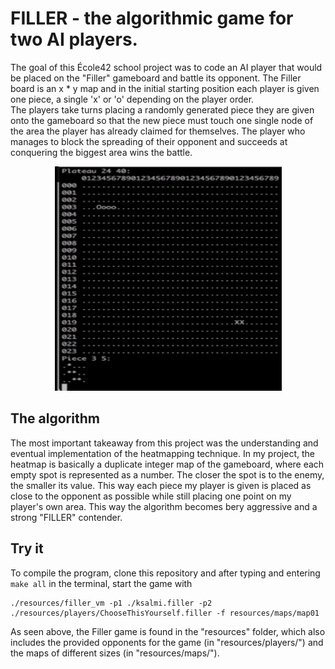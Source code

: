 # FILLER - the algorithmic game for two AI players.

The goal of this École42 school project was to code an AI player that would be placed on the "Filler" gameboard and battle its opponent. The Filler board is an x * y map and in the initial starting position each player is given one piece, a single 'x' or 'o' depending on the player order.  
The players take turns placing a randomly generated piece they are given onto the gameboard so that the new piece must touch one single node of the area the player has already claimed for themselves. The player who manages to block the spreading of their opponent and succeeds at conquering the biggest area wins the battle.  
  
<p align="center">
    <img src="/resources/ezgif.com-crop.gif" alt="filler gif" width="363px" height="359px"/>
</p>
  
## The algorithm

The most important takeaway from this project was the understanding and eventual implementation of the heatmapping technique. In my project, the heatmap is basically a duplicate integer map of the gameboard, where each empty spot is represented as a number. The closer the spot is to the enemy, the smaller its value. This way each piece my player is given is placed as close to the opponent as possible while still placing one point on my player's own area.
This way the algorithm becomes bery aggressive and a strong "FILLER" contender.

## Try it

To compile the program, clone this repository and after typing and entering `make all` in the terminal, start the game with 
```
./resources/filler_vm -p1 ./ksalmi.filler -p2 ./resources/players/ChooseThisYourself.filler -f resources/maps/map01
```
As seen above, the Filler game is found in the "resources" folder, which also includes the provided opponents for the game (in "resources/players/") and the maps of different sizes (in "resources/maps/").
